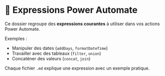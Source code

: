 # 🧮 Expressions Power Automate

Ce dossier regroupe des **expressions courantes** à utiliser dans vos actions Power Automate.

Exemples :
- Manipuler des dates (`addDays`, `formatDateTime`)
- Travailler avec des tableaux (`filter`, `union`)
- Concaténer des valeurs (`concat`, `join`)

Chaque fichier `.md` explique une expression avec un exemple pratique.
